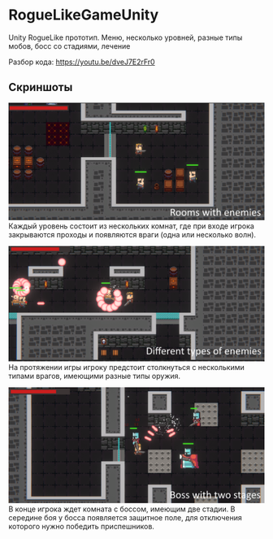 # RogueLikeGameUnity
Unity RogueLike прототип. Меню, несколько уровней, разные типы мобов, босс со стадиями, лечение

Разбор кода: https://youtu.be/dveJ7E2rFr0

## Скриншоты

![](./Screenshots/scr1.png)
Каждый уровень состоит из нескольких комнат, где при входе игрока закрываются проходы и появляются враги (одна или несколько волн).

![](./Screenshots/scr2.png)
На протяжении игры игроку предстоит столкнуться с несколькими типами врагов, имеющими разные типы оружия.

![](./Screenshots/scr3.png)
В конце игрока ждет комната с боссом, имеющим две стадии. В середине боя у босса появляется защитное поле, для отключения которого нужно победить приспешников.
